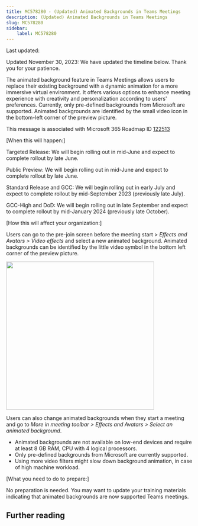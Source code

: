 ```yaml
---
title: MC578280 - (Updated) Animated Backgrounds in Teams Meetings
description: (Updated) Animated Backgrounds in Teams Meetings
slug: MC578280
sidebar:
    label: MC578280
---
```



Last updated: 

<p style="">Updated November 30, 2023: We have updated the timeline below. Thank you for your patience.</p><p style="">The animated background feature in Teams Meetings allows users to replace their existing background with a dynamic animation for a more immersive virtual environment. It offers various options to enhance meeting experience with creativity and personalization according to users' preferences. Currently, only pre-defined backgrounds from Microsoft are supported. Animated backgrounds are identified by the small video icon in the bottom-left corner of the preview picture. &nbsp;</p><p>This message is associated with Microsoft 365 Roadmap ID <a href="https://www.microsoft.com/microsoft-365/roadmap?filters=&amp;searchterms=122513" target="_blank">122513</a><br></p>

<p>[When this will happen:]&nbsp;<br></p><p>Targeted Release: We will begin rolling out in mid-June and expect to complete rollout by late June.&nbsp;</p><p>Public Preview: We will begin rolling out in mid-June and expect to complete rollout by late June.&nbsp;</p><p>Standard Release and GCC: We will begin rolling out in early July and expect to complete rollout by mid-September 2023 (previously late July).&nbsp;</p><p>GCC-High and DoD: We will begin rolling out in late September and expect to complete rollout by mid-January 2024 (previously late October).&nbsp;</p><p>[How this will affect your organization:]&nbsp;<br></p><p>Users can go to the pre-join screen before the meeting start &gt; <i>Effects and Avatars &gt; Video effects</i> and select a new animated background. Animated backgrounds can be identified by the little video symbol in the bottom left corner of the preview picture.&nbsp;</p><p><img src="https://img-prod-cms-rt-microsoft-com.akamaized.net/cms/api/am/imageFileData/RW15ohn?ver=cf31" style="width: 400px;" "alt="animated" backgrounds="" prejoin="" screen="" view"=""><br></p><p>Users can also change animated backgrounds when they start a meeting and go to <i>More in meeting toolbar &gt; Effects and Avatars &gt; Select an animated background</i>.&nbsp;</p><ul><li>Animated backgrounds are not available on low-end devices and require at least 8 GB RAM, CPU with 4 logical processors.&nbsp;</li><li>Only pre-defined backgrounds from Microsoft are currently supported. &nbsp;</li><li>Using more video filters might slow down background animation, in case of high machine workload.</li></ul><p>[What you need to do to prepare:]&nbsp;<br></p><p>No preparation is needed. You may want to update your training materials indicating that animated backgrounds are now supported Teams meetings.&nbsp;</p>

## Further reading
